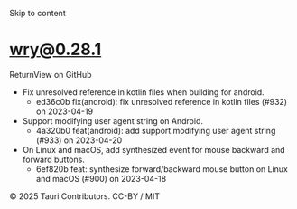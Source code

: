 Skip to content
# wry@0.28.1
ReturnView on GitHub
  * Fix unresolved reference in kotlin files when building for android. 
    * ed36c0b fix(android): fix unresolved reference in kotlin files (#932) on 2023-04-19
  * Support modifying user agent string on Android. 
    * 4a320b0 feat(android): add support modifying user agent string (#933) on 2023-04-20
  * On Linux and macOS, add synthesized event for mouse backward and forward buttons. 
    * 6ef820b feat: synthesize forward/backward mouse button on Linux and macOS (#900) on 2023-04-18


© 2025 Tauri Contributors. CC-BY / MIT
